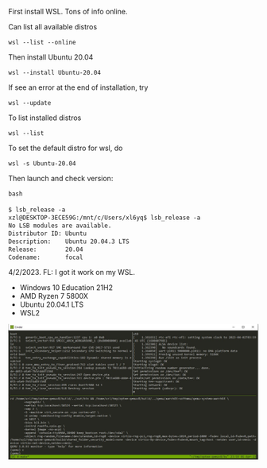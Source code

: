 First install WSL. Tons of info online. 

Can list all available distros
```
wsl --list --online
```

Then install Ubuntu 20.04

```
wsl --install Ubuntu-20.04
```

If see an error at the end of installation, try
```
wsl --update
```

To list installed distros
```
wsl --list
```

To set the default distro for wsl, do
```
wsl -s Ubuntu-20.04
```

Then launch and check version: 
```
bash

$ lsb_release -a
xzl@DESKTOP-3ECE59G:/mnt/c/Users/xl6yq$ lsb_release -a
No LSB modules are available.
Distributor ID: Ubuntu
Description:    Ubuntu 20.04.3 LTS
Release:        20.04
Codename:       focal

```

4/2/2023. FL: I got it work on my WSL. 
* Windows 10 Education 21H2
* AMD Ryzen 7 5800X
* Ubuntu 20.04.1 LTS
* WSL2

![](tee-on-wsl.jpg)

